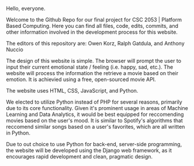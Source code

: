 Hello, everyone.

Welcome to the Github Repo for our final project for CSC 2053 | Platform Based Computing. Here you can find all files, code, edits, commits, and other information involved in the development process for this website.

The editors of this repository are: Owen Korz, Ralph Gatdula, and Anthony Nuccio

The design of this website is simple. The browser will prompt the user to input their current emotional state / feeling (i.e. happy, sad, etc.). The website will process the information the retrieve a movie based on their emotion. It is achievied using a free, open-sourced movie API.

The website uses HTML, CSS, JavaScript, and Python.

We elected to utilize Python instead of PHP for several reasons, primarily due to its core functionality. Given it's prominent usage in areas of Machine Learning and Data Analytics, it would be best equipped for reccomending movies based on the user's mood. It is similar to Spotify's algorithms that reccomend similar songs based on a user's favorites, which are all written in Python.

Due to out choice to use Python for back-end, server-side programming, the website will be developed using the Django web framework, as it encourages rapid development and clean, pragmatic design.
